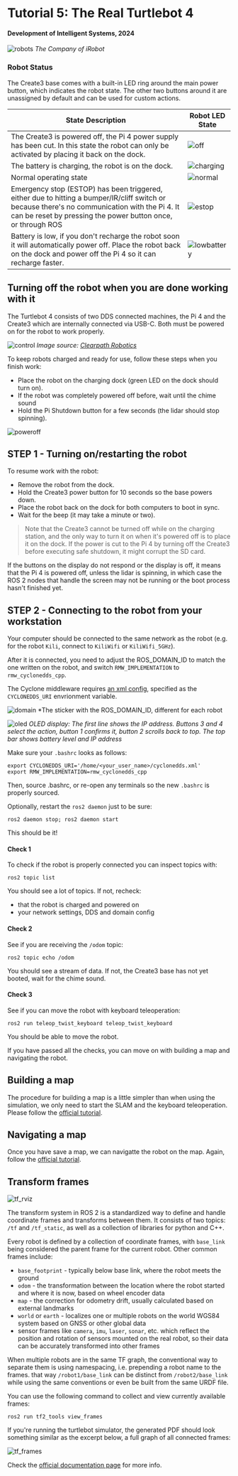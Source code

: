 # Tutorial 5: The Real Turtlebot 4

#### Development of Intelligent Systems, 2024

![robots](figs/robots.png)
*The Company of iRobot*

### Robot Status

The Create3 base comes with a built-in LED ring around the main power button, which indicates the robot state. The other two buttons around it are unassigned by default and can be used for custom actions.

| State Description | Robot LED State |
|------|-------|
| The Create3 is powered off, the Pi 4 power supply has been cut. In this state the robot can only be activated by placing it back on the dock. | ![off](figs/off.png) |
| The battery is charging, the robot is on the dock. | ![charging](figs/charging.png) |
| Normal operating state | ![normal](figs/normal.png) |
| Emergency stop (ESTOP) has been triggered, either due to hitting a bumper/IR/cliff switch or because there's no communication with the Pi 4. It can be reset by pressing the power button once, or through ROS | ![estop](figs/estop.png) |
| Battery is low, if you don't recharge the robot soon it will automatically power off. Place the robot back on the dock and power off the Pi 4 so it can recharge faster. | ![lowbattery](figs/lowbattery.png) |

## Turning off the robot when you are done working with it
The Turtlebot 4 consists of two DDS connected machines, the Pi 4 and the Create3 which are internally connected via USB-C. Both must be powered on for the robot to work properly.

![control](figs/control.png)
*Image source: [Clearpath Robotics](https://turtlebot.github.io/turtlebot4-user-manual/mechanical/turtlebot4.html#removing-the-pcba)*

To keep robots charged and ready for use, follow these steps when you finish work:
- Place the robot on the charging dock (green LED on the dock should turn on).
- If the robot was completely powered off before, wait until the chime sound
- Hold the Pi Shutdown button for a few seconds (the lidar should stop spinning).

![poweroff](figs/poweroff.png)

## STEP 1 - Turning on/restarting the robot 

To resume work with the robot:
- Remove the robot from the dock.
- Hold the Create3 power button for 10 seconds so the base powers down.
- Place the robot back on the dock for both computers to boot in sync.
- Wait for the beep (it may take a minute or two).

> Note that the Create3 cannot be turned off while on the charging station, and the only way to turn it on when it's powered off is to place it on the dock. If the power is cut to the Pi 4 by turning off the Create3 before executing safe shutdown, it might corrupt the SD card.

If the buttons on the display do not respond or the display is off, it means that the Pi 4 is powered off, unless the lidar is spinning, in which case the ROS 2 nodes that handle the screen may not be running or the boot process hasn't finished yet.


## STEP 2 - Connecting to the robot from your workstation

Your computer should be connected to the same network as the robot (e.g. for the robot `Kili`, connect to `KiliWifi` or `KiliWifi_5GHz`).

After it is connected, you need to adjust the ROS_DOMAIN_ID to match the one written on the robot, and switch `RMW_IMPLEMENTATION` to `rmw_cyclonedds_cpp`.

The Cyclone middleware requires [an xml config](cyclonedds.xml), specified as the `CYCLONEDDS_URI` envrionment variable.

![domain](figs/domain.png)
*The sticker with the ROS_DOMAIN_ID, different for each robot

![oled](figs/oled.png)
*OLED display: The first line shows the IP address. Buttons 3 and 4 select the action, button 1 confirms it, button 2 scrolls back to top. The top bar shows battery level and IP address*


Make sure your `.bashrc` looks as follows:
```
export CYCLONEDDS_URI='/home/<your_user_name>/cyclonedds.xml'
export RMW_IMPLEMENTATION=rmw_cyclonedds_cpp
```
 
Then, source .bashrc, or re-open any terminals so the new `.bashrc` is properly sourced. 

Optionally, restart the `ros2 daemon` just to be sure:
```
ros2 daemon stop; ros2 daemon start
```

This should be it!

#### Check 1

To check if the robot is properly connected you can inspect topics with:

    ros2 topic list

You should see a lot of topics. If not, recheck:
- that the robot is charged and powered on
- your network settings, DDS and domain config

#### Check 2

See if you are receiving the `/odom` topic:

    ros2 topic echo /odom

You should see a stream of data. If not, the Create3 base has not yet booted, wait for the chime sound.

#### Check 3

See if you can move the robot with keyboard teleoperation:

    ros2 run teleop_twist_keyboard teleop_twist_keyboard

You should be able to move the robot.

If you have passed all the checks, you can move on with building a map and navigating the robot.

## Building a map

The procedure for building a map is a little simpler than when using the simulation, we only need to start the SLAM and the keyboard teleoperation. Please follow the [official tutorial](https://turtlebot.github.io/turtlebot4-user-manual/tutorials/generate_map.html).

## Navigating a map

Once you have save a map, we can navigatte the robot on the map. Again, follow the [official tutorial](https://turtlebot.github.io/turtlebot4-user-manual/tutorials/navigation.html).

## Transform frames

![tf_rviz](figs/tf_rviz.png)

The transform system in ROS 2 is a standardized way to define and handle coordinate frames and transforms between them. It consists of two topics: `/tf` and `/tf_static`, as well as a collection of libraries for python and C++.

Every robot is defined by a collection of coordinate frames, with `base_link` being considered the parent frame for the current robot. Other common frames include:

- `base_footprint` - typically below base link, where the robot meets the ground
- `odom` - the transformation between the location where the robot started and where it is now, based on wheel encoder data
- `map` - the correction for odometry drift, usually calculated based on external landmarks
- `world` or `earth` - localizes one or multiple robots on the world WGS84 system based on GNSS or other global data
- sensor frames like `camera`, `imu`, `laser`, `sonar`, etc. which reflect the position and rotation of sensors mounted on the real robot, so their data can be accurately transformed into other frames

When multiple robots are in the same TF graph, the conventional way to separate them is using namespacing, i.e. prepending a robot name to the frames. that way `/robot1/base_link` can be distinct from `/robot2/base_link` while using the same conventions or even be built from the same URDF file.

You can use the following command to collect and view currently available frames:

    ros2 run tf2_tools view_frames

If you're running the turtlebot simulator, the generated PDF should look something similar as the excerpt below, a full graph of all connected frames:

![tf_frames](figs/tf_frames.png)

Check the [official documentation page](https://docs.ros.org/en/humble/Tutorials/Intermediate/Tf2/Introduction-To-Tf2.html) for more info.
